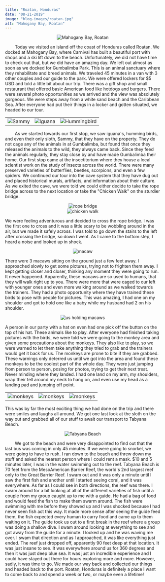 ```yaml
---
title: "Roatan, Honduras"
date: "08-21-2019"
image: "blog-images/roatan.jpg"
alt: "Mahogany Bay, Roatan"
---
```


<p align='center'>
<img src="blog-images/roatan.jpg" alt="Mahogany Bay, Roatan">
</p>

&nbsp;&nbsp;&nbsp;&nbsp;&nbsp;&nbsp;&nbsp;&nbsp;Today we visited an island off the coast of Honduras called Roatan. We docked at Mahogany Bay, where Carnival has built a beautiful port with shops and a ski lift down to the beach. Unfortunately, we did not have time to check out that, but we did have an amazing day. We left out almost as soon as we docked for Gumbalimba Park. This is an animal sanctuary where they rehabilitate and breed animals. We traveled 45 minutes in a van with 3 other couples and our guide to the park. We were offered lockers for \$5 USD and told a little bit about our trip. There was a gift shop and small restaurant that offered basic American food like hotdogs and burgers. There were several photo opportunities as we arrived and the view was absolutely gorgeous. We were steps away from a white sand beach and the Caribbean Sea. After everyone had put their things in a locker and gotten situated, we headed to our tour.

<p align='center'>
    <table><tr><td><img src="blog-images/sammy.jpg" float="left" alt="Sammy"/></td><td>
<img src="blog-images/iguana.jpg" float="left" alt="Iguana"/></td><td><img src="blog-images/hummingbird.jpg" float="left" alt="Hummingbird"></td></tr></table>
</p>

&nbsp;&nbsp;&nbsp;&nbsp;&nbsp;&nbsp;&nbsp;&nbsp;As we started towards our first stop, we saw iguana's, humming birds, and even their only sloth, Sammy, that they have on the property. They do not cage any of the animals in at Gumbalimba, but found that once they released the animals to the wild, they always came back. Since they feed the animals regularly, they stay close by and have made Gumbalimba their home. Our first stop came at the insectitorium where they house a local scientist work on the study of insects across the world. There were many preserved varieties of butterflies, beetles, scorpions, and even a few spiders. We continued our tour into the cave system that they have dug out and placed historical murals, artifacts, and information about their culture. As we exited the cave, we were told we could either decide to take the rope bridge across to the next location or take the "Chicken Walk" on the sturdier bridge.

<p align='center'><img src="blog-images/ropebridge.jpg" alt="rope bridge"/><br/><img src="blog-images/chickenwalk.jpg" alt="chicken walk"/></p>

We were feeling adventurous and decided to cross the rope bridge. I was the first one to cross and it was a little scary to be wobbling around in the air, but we made it safely across. I was told to go down the stairs to the left after crossing the bridge, so down I went. As I came to the bottom step, I heard a noise and looked up in shock.

<p align='center'>
<img src="blog-images/macaw.jpg" alt="macaw">
</p>

There were 3 macaws sitting on the ground just a few feet away. I approached slowly to get some pictures, trying not to frighten them away. I kept getting closer and closer, thinking any moment they were going to run. It never happened. Apparently, these macaws are so used to humans, that they will walk right up to you. There were more that were caged to our left with younger ones and even more walking around as we walked towards the trainers. They had a photo opportunity where they have trained these birds to pose with people for pictures. This was amazing, I had one on my shoulder and got to hold one like a baby while my husband had 2 on his shoulder.

<p align='center'>
<img src="blog-images/macaw-pic.jpg" alt="us holding macaws">
</p>

A person in our party with a hat on even had one pick off the button on the top of his hat. These animals like to play. After everyone had finished taking pictures with the birds, we were told we were going to the monkey area and given some precautions about the monkeys. They also like to play, so we were warned to let them take anything they tried to grab and the trainers would get it back for us. The monkeys are prone to bite if they are grabbed. These warnings only deterred us until we got into the area and found these monkeys to be the coolest part of the whole day. They were just jumping from person to person, posing for photos, trying to get their next treat. Never minding where they landed. I had one land on my arm, my shoulders, wrap their tell around my neck to hang on, and even use my head as a landing pad and jumping off point.

<p align='center'>
    <table><tr><td><img src="blog-images/monkey1.jpg" float="left" alt="monkeys"/></td><td>
<img src="blog-images/monkey2.jpg" float="left" alt="monkeys"/></td><td><img src="blog-images/monkey3.jpg" float="left" alt="monkeys"></td></tr></table>
</p>

This was by far the most exciting thing we had done on the trip and there were smiles and laughs all around. We got one last look at the sloth on the way out and grabbed all of our stuff to await our transport to Tabyana Beach.

<p align='center'>
<img src="blog-images/beach.jpg" alt="Tabyana Beach">
</p>

&nbsp;&nbsp;&nbsp;&nbsp;&nbsp;&nbsp;&nbsp;&nbsp;We got to the beach and were very disappointed to find out that the last bus was coming in only 45 minutes. If we were going to snorkel, we were going to have to rush. I ran down to the beach and threw down my stuff and asked the nearest person where I could rent a mask. \$10 and 5 minutes later, I was in the water swimming out to the reef. Tabyana Beach is 70 feet from the MesoAmerican Barrier Reef, the world's 2nd largest reef only to the Great Barrier Reef. I swam out and it was only a minute until I saw the first fish and another until I started seeing coral, and it was everywhere. As far as I could see in both directions, the reef was there. I swam around for a bit looking at all of the different varieties of fish until a couple from my group caught up to me with a guide. He had a bag of food and would feed the fish to make them swarm around. The fish were swimming with me before they showed up and I was shocked because I had never seen fish act this way. It made more sense after seeing the guide feed them, the fish expected every human to carry food and came up to them waiting on it. The guide took us out to a first break in the reef where a group was doing a shallow dive. I swam around looking at everything to see and got away from the guide for a minute. I looked up and he was waving me over. I swam that direction and as I approached, it was like everything just ended. The reef just dropped off, apparently 90 feet deep at that location. It was just insane to see. It was everywhere around us for 360 degrees and then it was just deep blue sea. It was just an incredible experience and I could have stayed out there for hours exploring more and more. However, sadly, it was time to go. We made our way back and collected our things and headed back to the port. Roatan, Honduras is definitely a place I want to come back to and spend a week or two, or maybe even a lifetime!
